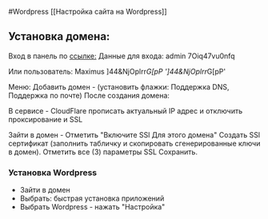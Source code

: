 #Wordpress 
[[Настройка сайта на Wordpress]]

## Установка домена:

Вход в панель по [ссылке:](https://185.154.13.65:8083)
Данные для входа:
admin
7Oiq47vu0nfq

Или пользователь:
Maximus
]44&NjOplrr*G[pP
']44&NjOplrr*G[pP'

Меню: Добавить домен - (установить флажки: Поддержка DNS, Поддержка по почте)
После создания домена:

В сервисе - CloudFlare прописать актуальный IP адрес и отключить проксирование и SSL 

Зайти в домен - Отметить "Включите SSl Для этого домена" 
Создать SSl сертификат (заполнить табличку и скопировать сгенерированные ключи в домен).
Отметить все (3) параметры SSL
Сохранить.

### Установка Wordpress
- Зайти в домен
- Выбрать: быстрая установка приложений
- Выбрать Wordpress - нажать "Настройка"
